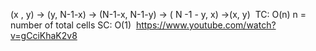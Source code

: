 (x , y) -> (y, N-1-x) -> (N-1-x, N-1-y) -> ( N -1 - y, x) ->(x, y)
​
TC: O(n) n = number of total cells
SC: O(1)
​
https://www.youtube.com/watch?v=gCciKhaK2v8